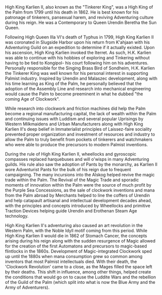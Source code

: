 High King Karlien II, also known as the "Tinkerer King", was a High King
of the Palm from 1799 until his death in 1862. He is best known for his
patronage of tinkerers, pansexual harem, and reviving Adventuring
culture during his reign. He was a Contemporary to Queen Urendin Beretha
the Sun Queen.

Following High Queen Illa VI's death of Typhus in 1799, High King
Karlien II was coronated in Slugside Harbor upon his return from
K'ahjaan with his Adventuring Guild on an expedition to determine if it
actually existed. Upon his ascension, High King Karlien invoked the
Iterret. As such, H.K. Karlien was able to continue with his hobbies of
exploring and Tinkering without having to be tied to Kongipol- his court
following him on his adventures. Personally responsible for the Singing
Brass Bird of Sondheim, H.K. Karlien the Tinkerer King was well known
for his personal interest in supporting Palmist industry. Inspired by
Urendin and Malaszec development, along with his time learning as King
of the Palm, he personally believed that the adoption of the Assembly
Line and research into mechanical engineering would cause the Palm to
become preeminent in what he dubbed "the coming Age of Clockwork".

While research into clockwork and friction machines did help the Palm
become a regional manufacturing capital, the lack of wealth within the
Palm and continuing issues with Luddism and several popular Uprisings by
Western Milkmaidens and Urban Manufacturers along with High King Karlien
II's deep belief in Immaterialist principles of Laissez-faire sociality
prevented proper organization and investment of resources and industry
to allow the Palm to truly benefit from pockets of tinkerers and
watchmakers who were able to produce the precursors to modern Palmist
inventions.

During the rule of High King Karlien II, wheellocks and gyroscopic
compasses replaced harquebuses and will o'wisps in many Adventuring
guilds. His rule also saw the adoption of Pants by the monarchy, as
Karlien II wore Adventurist Pants for the bulk of his reign due to
frequent campaigning. The many incursions into the Alskog helped revive
the magic trade within the Palm. The Revival of the Magic Trade and
sporadic moments of innovation within the Palm were the source of much
profit by the Purple Sea Concessions, as the sale of clockwork
inventions and mana from the Palm abroad by Merchants helped to line the
coffers of Urendin and help catapault artisanal and intellectual
development decades ahead, with the principles and concepts introduced
by Wheellocks and primitive Traction Devices helping guide Urendin and
Erothenan Steam Age technology.

High King Karlien II's adventuring also caused an art revolution in the
Western Palm, with the Noble Idyll motif coming from this period. While
High King Karlien II would die in 1862 of Stomach Cancer, the concepts
arising during his reign along with the sudden resurgence of Magic
allowed for the creation of the first Automatons and precursors to
magic-based flintlocks in the 1860s. Development of Magic-integrated
Clockwork sped up until the 1880s when mana consumption grew so common
among inventors that most Palmist intellectuals died. With their death,
the 'Clockwork Revolution' came to a close, as the Mages filled the
space left by their deaths. This shift in influence, among other things,
helped create the conditions that would go on to cause the Luddite Wars
and the rebellion of the Guild of the Palm (which split into what is now
the Blue Army and the Army of Adventurers).
